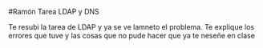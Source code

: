 #Ramón Tarea LDAP y DNS

Te resubi la tarea de LDAP y ya se ve lamneto el problema. Te explique los errores que tuve y las cosas que no pude hacer que ya te neseñe en clase


